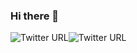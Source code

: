 ### Hi there 👋

<img alt="Twitter URL" src="https://img.shields.io/twitter/url?url=https%3A%2F%2Ftwitter%2FRootPixelDesign">![Twitter URL](https://img.shields.io/twitter/url?url=https%3A%2F%2Ftwitter%2FRootPixelDesign)
<!--
**rootpixel-design/rootpixel-design** is a ✨ _special_ ✨ repository because its `README.md` (this file) appears on your GitHub profile.

Here are some ideas to get you started:

- 🔭 I’m currently working on ...
- 🌱 I’m currently learning ...
- 👯 I’m looking to collaborate on ...
- 🤔 I’m looking for help with ...
- 💬 Ask me about ...
- 📫 How to reach me: ...
- 😄 Pronouns: ...
- ⚡ Fun fact: ...
-->
